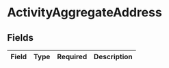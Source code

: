 # ActivityAggregateAddress


## Fields

| Field       | Type        | Required    | Description |
| ----------- | ----------- | ----------- | ----------- |